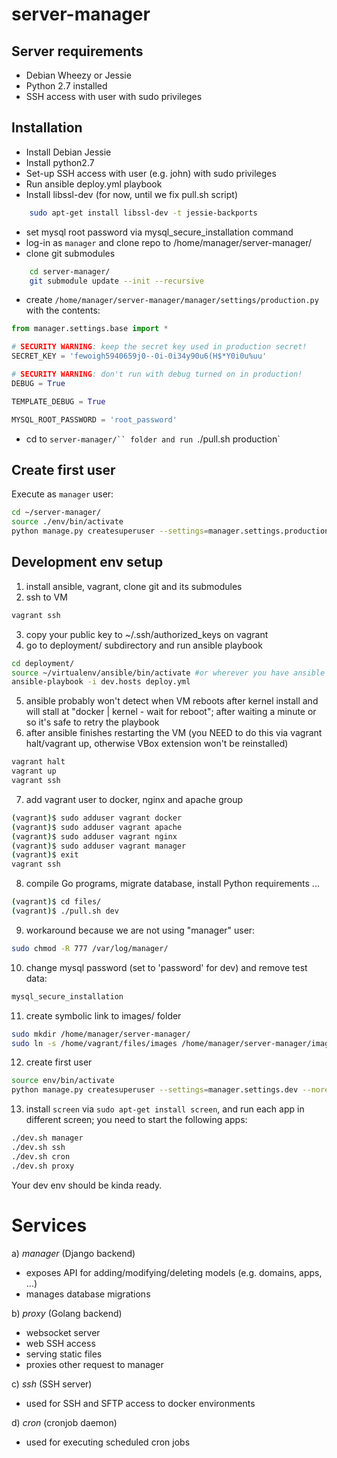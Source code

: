 # server-manager

## Server requirements

* Debian Wheezy or Jessie
* Python 2.7 installed
* SSH access with user with sudo privileges

## Installation

* Install Debian Jessie
* Install python2.7
* Set-up SSH access with user (e.g. john) with sudo privileges
* Run ansible deploy.yml playbook
* Install libssl-dev (for now, until we fix pull.sh script)
```bash
	sudo apt-get install libssl-dev -t jessie-backports
```
* set mysql root password via mysql_secure_installation command
* log-in as `manager` and clone repo to /home/manager/server-manager/
* clone git submodules
```bash
	cd server-manager/
	git submodule update --init --recursive
```

* create `/home/manager/server-manager/manager/settings/production.py` with the contents:
```python
from manager.settings.base import *

# SECURITY WARNING: keep the secret key used in production secret!
SECRET_KEY = 'fewoigh5940659j0--0i-0i34y90u6(H$*Y0i0u%uu'

# SECURITY WARNING: don't run with debug turned on in production!
DEBUG = True

TEMPLATE_DEBUG = True

MYSQL_ROOT_PASSWORD = 'root_password'
```

* cd to `server-manager/`` folder and run `./pull.sh production`

## Create first user

Execute as `manager` user:
```bash
cd ~/server-manager/
source ./env/bin/activate
python manage.py createsuperuser --settings=manager.settings.production
```

## Development env setup

1. install ansible, vagrant, clone git and its submodules
2. ssh to VM
```bash
vagrant ssh
```
3. copy your public key to ~/.ssh/authorized_keys on vagrant
4. go to deployment/ subdirectory and run ansible playbook
```bash
cd deployment/
source ~/virtualenv/ansible/bin/activate #or wherever you have ansible env
ansible-playbook -i dev.hosts deploy.yml
```

5. ansible probably won't detect when VM reboots after kernel install and will stall at "docker | kernel - wait for reboot"; after waiting a minute or so it's safe to retry the playbook
6. after ansible finishes restarting the VM (you NEED to do this via vagrant halt/vagrant up, otherwise VBox extension won't be reinstalled)
```bash
vagrant halt
vagrant up
vagrant ssh
```

7. add vagrant user to docker, nginx and apache group
```bash
(vagrant)$ sudo adduser vagrant docker
(vagrant)$ sudo adduser vagrant apache
(vagrant)$ sudo adduser vagrant nginx
(vagrant)$ sudo adduser vagrant manager
(vagrant)$ exit
vagrant ssh
```

8. compile Go programs, migrate database, install Python requirements ...
```bash
(vagrant)$ cd files/
(vagrant)$ ./pull.sh dev
```
9. workaround because we are not using "manager" user:
```bash
sudo chmod -R 777 /var/log/manager/
```

10. change mysql password (set to 'password' for dev) and remove test data:
```bash
mysql_secure_installation
```

11. create symbolic link to images/ folder
```bash
sudo mkdir /home/manager/server-manager/
sudo ln -s /home/vagrant/files/images /home/manager/server-manager/images
```

12. create first user
```bash
source env/bin/activate
python manage.py createsuperuser --settings=manager.settings.dev --noreload
```

13. install `screen` via `sudo apt-get install screen`, and run each app in different screen; you need to start the following apps:
```bash
./dev.sh manager
./dev.sh ssh
./dev.sh cron
./dev.sh proxy
```

Your dev env should be kinda ready.

Services
========

a) *manager* (Django backend)
- exposes API for adding/modifying/deleting models (e.g. domains, apps, ...)
- manages database migrations


b) *proxy* (Golang backend)
- websocket server
- web SSH access
- serving static files
- proxies other request to manager

c) *ssh* (SSH server)
- used for SSH and SFTP access to docker environments


d) *cron* (cronjob daemon)
- used for executing scheduled cron jobs
